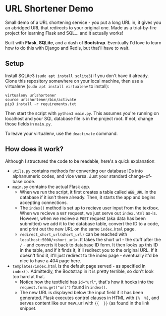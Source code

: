 # URL Shortener Demo

Small demo of a URL shortening service - you put a long URL in, it gives you an abridged URL that redirects to your original one. Made as a trial-by-fire project for learning Flask and SQL... and it actually works!

Built with **Flask**, **SQLite**, and a dash of **Bootstrap**. Eventually I'd love to learn how to do this with Django and Redis, but that'll have to wait.

## Setup
Install SQLite3 (`sudo apt install sqlite3`) if you don't have it already. Clone this repository somewhere on your local machine, then use a virtualenv (`sudo apt install virtualenv` to install):

```
virtualenv urlshortener
source urlshortener/bin/activate
pip3 install -r requirements.txt
```

Then start the script with `python3 main.py`. This assumes you're running on localhost and your SQL database file is in the project root. If not, change those fields in `main.py`.

To leave your virtualenv, use the `deactivate` command.

## How does it work?
Although I structured the code to be readable, here's a quick explanation:

* `utils.py` contains methods for converting our database IDs into alphanumeric codes, and vice versa. Just your standard change-of-base code.
* `main.py` contains the actual Flask app. 
	* When we run the script, it first creates a table called `WEB_URL` in the database if it isn't there already. Then, it starts the app and begins accepting connections.
	* The `index()` method is set up to recieve user input from the textbox. When we recieve a `GET` request, we just serve out `index.html` as-is. However, when we recieve a `POST` request (aka data has been submitted) we add it to the database table, convert the ID to a code, and print out the new URL on the same `index.html` page.
	* `redirect_short_url(short_url)` can be reached with `localhost:5000/<short_url>`. It takes the short url - the stuff after the `/` - and converts it back to database ID form. It then looks up this ID in the table, and if it finds it, it'll redirect you to the original URL. If it doesn't find it, it'll just redirect to the index page - eventually it'd be nice to have a 404 page here.
* `templates/index.html` is the default page served - as specified in `index()`. Admittedly, the Bootstrap in it is pretty terrible, so don't look too hard at that.
	* Notice how the textfield has `id="url"`, that's how it hooks into the `request.form.get("url")` found in `index()`.
	* The new URL is displayed below the input field if it has been generated. Flask executes control clauses in HTML with `{%  %}`, and serves content like our new_url with `{{  }}` (as found in the link snippet.




